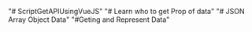 "# ScriptGetAPIUsingVueJS" 
"# Learn who to get Prop of data" 
"# JSON Array Object Data"
"#Geting and Represent Data"
